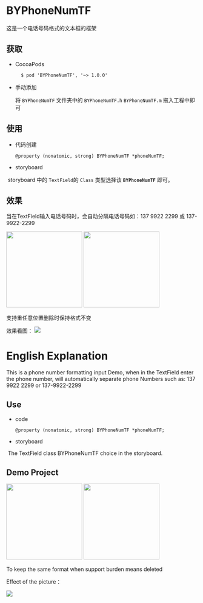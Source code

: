 # BYPhoneNumTF

这是一个电话号码格式的文本框的框架


## 获取
- CocoaPods

		$ pod 'BYPhoneNumTF', '~> 1.0.0'

- 手动添加
	
	将 `BYPhoneNumTF` 文件夹中的 `BYPhoneNumTF.h` `BYPhoneNumTF.m` 拖入工程中即可 

## 使用

- 代码创建
  
  ```
  @property (nonatomic, strong) BYPhoneNumTF *phoneNumTF;
  ```
- storyboard

  storyboard 中的 `TextField`的 `Class` 类型选择该 **`BYPhoneNumTF`** 即可。

## 效果

当在TextField输入电话号码时，会自动分隔电话号码如：137 9922 2299 或 137-9922-2299

<img src="http://ww4.sinaimg.cn/large/7853084cgw1fa3cnqywemj20af0j60t8.jpg" width="200">
<img src="http://ww4.sinaimg.cn/large/7853084cgw1fa3cnqxvnnj20ag0j7mxt.jpg" width="200">


支持重任意位置删除时保持格式不变

效果看图：
![](http://ww2.sinaimg.cn/large/7853084cgw1fa3cqnu8s2g207i0dc4qp.gif)


# English Explanation

This is a phone number formatting input Demo, when in the TextField enter the phone number, will automatically separate phone Numbers such as: 137 9922 2299 or 137-9922-2299

## Use

- code

  ```
  @property (nonatomic, strong) BYPhoneNumTF *phoneNumTF;
  ```
- storyboard

  The TextField class BYPhoneNumTF choice in the storyboard.
  
## Demo Project

<img src="http://ww4.sinaimg.cn/large/7853084cgw1fa3cnqywemj20af0j60t8.jpg" width="200">
<img src="http://ww4.sinaimg.cn/large/7853084cgw1fa3cnqxvnnj20ag0j7mxt.jpg" width="200">

To keep the same format when support burden means deleted

Effect of the picture：

![](http://ww2.sinaimg.cn/large/7853084cgw1fa3cqnu8s2g207i0dc4qp.gif)

